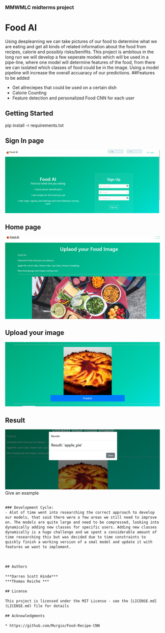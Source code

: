 ### MMWMLC midterms project
# Food AI

Using deeplearning we can take pictures of our food to determine what we are eating and get all kinds of related information about the food from recipes, calorie and possibly risks/benifits.
This project is ambitous in the long run we will develop a few seperate models which will be used in a pipe-line, where one model will determine features of the food, from there we can isolated which classes of food could be in the image. Using a model pipeline will increase the overall accuaracy of our predictions.
##Features to be added
- Get allreciepes that could be used on a certain dish
- Calorie Counting
- Feature detection and personalized Food CNN for each user



## Getting Started
pip install -r requirements.txt

## Sign In page
![Alt text](images/signin.PNG?raw=true "Sign In")
## Home page
![Alt text](images/predict.PNG?raw=true "Home")
## Upload your image
![Alt text](images/predict2.PNG?raw=true "Upload image")
## Result
![Alt text](images/result.PNG?raw=true "Result")
Give an example
```

### Development Cycle: 
- Alot of time went into researching the correct approach to develop our models, that said there were a few areas we still need to improve on. The models are quite large and need to be compressed, looking into dynamically adding new classes for specific users. Adding new classes dynamically is a huge challenge and we spent a considerable amount of time researching this but was decided due to time constraints to quickly finish a working version of a smal model and update it with features we want to implement. 

 

## Authors

***Darren Scott Hinde*** 
***Thomas Reiche ***

## License

This project is licensed under the MIT License - see the [LICENSE.md](LICENSE.md) file for details

## Acknowledgments

* https://github.com/Murgio/Food-Recipe-CNN

